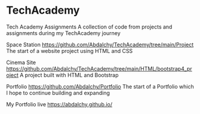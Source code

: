 # TechAcademy
Tech Academy Assignments
A collection of code from projects and assignments during my TechAcademy journey

Space Station 
https://github.com/Abdalchy/TechAcademy/tree/main/Project
The start of a website project using HTML and CSS

Cinema Site
https://github.com/Abdalchy/TechAcademy/tree/main/HTML/bootstrap4_project
A project built with HTML and Bootstrap

Portfolio
https://github.com/Abdalchy/Portfolio
The start of a Portfolio which I hope to continue building and expanding

My Portfolio live
https://abdalchy.github.io/


